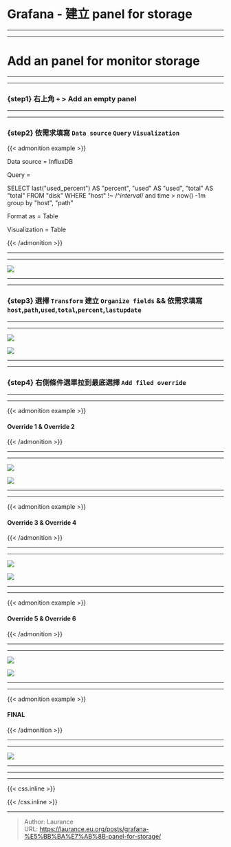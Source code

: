 # Grafana - 建立 panel for storage


***
***

**Add an panel for monitor storage**
=====

***
***

### {step1} 右上角 `+` > Add an empty panel

***
***

### {step2} 依需求填寫 `Data source` `Query` `Visualization`

{{< admonition example >}}

Data source = InfluxDB
    
Query = 

SELECT last("used_percent") AS "percent", "used" AS "used", "total" AS "total" FROM "disk" WHERE  "host" !~ /^$interval$/ and time > now() -1m group by "host", "path"
    
Format as = Table
    
Visualization = Table

{{< /admonition >}}

***
***
    
![](201.png)

***
***

### {step3} 選擇 `Transform` 建立 `Organize fields` && 依需求填寫 `host`,`path`,`used`,`total`,`percent`,`lastupdate`

***
***

![](202.png)

![](203.png)

***
***

### {step4} 右側條件選單拉到最底選擇 `Add filed override`

***
***

{{< admonition example >}}

#### Override 1 & Override 2

{{< /admonition >}}

***
***

![](204.png)

![](205.png)

***
***

{{< admonition example >}}

#### Override 3 & Override 4

{{< /admonition >}}

***
***

![](206.png)

![](207.png)

***
***

{{< admonition example >}}

#### Override 5 & Override 6

{{< /admonition >}}

***
***

![](208.png)

![](209.png)

***
***

{{< admonition example >}}

#### FINAL

{{< /admonition >}}

***
***

![](210.png)

***
***


***

{{< css.inline >}}
<style>
.emojify {
	font-family: Apple Color Emoji, Segoe UI Emoji, NotoColorEmoji, Segoe UI Symbol, Android Emoji, EmojiSymbols;
	font-size: 2rem;
	vertical-align: middle;
}
@media screen and (max-width:650px) {
  .nowrap {
    display: block;
    margin: 25px 0;
  }
}
</style>
{{< /css.inline >}}


---

> Author: Laurance  
> URL: https://laurance.eu.org/posts/grafana-%E5%BB%BA%E7%AB%8B-panel-for-storage/  

